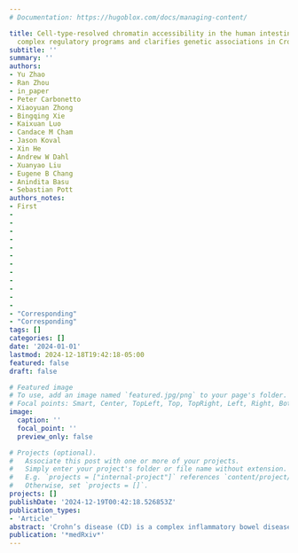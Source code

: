 ```yaml
---
# Documentation: https://hugoblox.com/docs/managing-content/

title: Cell-type-resolved chromatin accessibility in the human intestine identifies
  complex regulatory programs and clarifies genetic associations in Crohn's disease
subtitle: ''
summary: ''
authors:
- Yu Zhao
- Ran Zhou
- in_paper
- Peter Carbonetto
- Xiaoyuan Zhong
- Bingqing Xie
- Kaixuan Luo
- Candace M Cham
- Jason Koval
- Xin He
- Andrew W Dahl
- Xuanyao Liu
- Eugene B Chang
- Anindita Basu
- Sebastian Pott
authors_notes:
- First
-
-
-
-
-
-
-
-
-
-
-
-
- "Corresponding"
- "Corresponding"
tags: []
categories: []
date: '2024-01-01'
lastmod: 2024-12-18T19:42:18-05:00
featured: false
draft: false

# Featured image
# To use, add an image named `featured.jpg/png` to your page's folder.
# Focal points: Smart, Center, TopLeft, Top, TopRight, Left, Right, BottomLeft, Bottom, BottomRight.
image:
  caption: ''
  focal_point: ''
  preview_only: false

# Projects (optional).
#   Associate this post with one or more of your projects.
#   Simply enter your project's folder or file name without extension.
#   E.g. `projects = ["internal-project"]` references `content/project/deep-learning/index.md`.
#   Otherwise, set `projects = []`.
projects: []
publishDate: '2024-12-19T00:42:18.526853Z'
publication_types:
- 'Article'
abstract: 'Crohn’s disease (CD) is a complex inflammatory bowel disease resulting from an interplay of genetic, microbial, and environmental factors. Cell-type-specific contributions to CD etiology and genetic risk are incompletely understood. Here we built a comprehensive atlas of cell-type- resolved chromatin accessibility comprising 557,310 candidate cis-regulatory elements (cCREs) in terminal ileum and ascending colon from patients with active and inactive CD and healthy controls. Using this atlas, we identified cell-type-, anatomic location-, and context-specific cCREs and characterized the regulatory programs underlying inflammatory responses in the intestinal mucosa of CD patients. Genetic variants that disrupt binding motifs of cell-type-specific transcription factors significantly affected chromatin accessibility in specific mucosal cell types. We found that CD heritability is primarily enriched in immune cell types. However, using fine- mapped non-coding CD variants we identified 29 variants located within cCREs several of which were accessible in epithelial and stromal cells implicating cell types from additional lineages in mediating CD risk in some loci. Our atlas provides a comprehensive resource to study gene regulatory effects in CD and health, and highlights the cellular complexity underlying CD risk.'
publication: '*medRxiv*'
---
```

